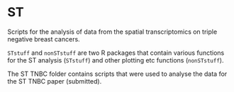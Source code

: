 # ST
Scripts for the analysis of data from the spatial transcriptomics on triple negative breast cancers.

`STstuff` and `nonSTstuff` are two R packages that contain various functions for the ST analysis
(`STstuff`) and other plotting etc functions (`nonSTstuff`).

The ST TNBC folder contains scripts that were used to analyse the data for the ST TNBC paper (submitted).
